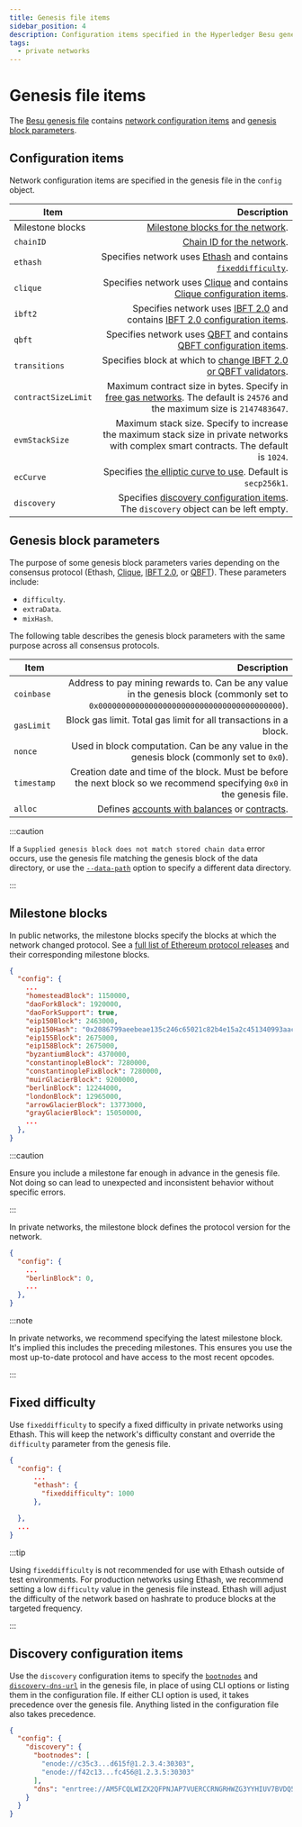 ```yaml
---
title: Genesis file items
sidebar_position: 4
description: Configuration items specified in the Hyperledger Besu genesis file
tags:
  - private networks
---
```


# Genesis file items

The [Besu genesis file](../concepts/genesis-file.md) contains [network configuration items](#configuration-items) and [genesis block parameters](#genesis-block-parameters).

## Configuration items

Network configuration items are specified in the genesis file in the `config` object.

| Item | Description |
| --- | --: |
| Milestone blocks | [Milestone blocks for the network](#milestone-blocks). |
| `chainID` | [Chain ID for the network](../concepts/network-and-chain-id.md). |
| `ethash` | Specifies network uses [Ethash](../../private-networks/how-to/configure/consensus/index.md) and contains [`fixeddifficulty`](#fixed-difficulty). |
| `clique` | Specifies network uses [Clique](../../private-networks/how-to/configure/consensus/clique.md) and contains [Clique configuration items](../../private-networks/how-to/configure/consensus/clique.md#genesis-file). |
| `ibft2` | Specifies network uses [IBFT 2.0](../../private-networks/how-to/configure/consensus/ibft.md) and contains [IBFT 2.0 configuration items](../../private-networks/how-to/configure/consensus/ibft.md#genesis-file). |
| `qbft` | Specifies network uses [QBFT](../../private-networks/how-to/configure/consensus/qbft.md) and contains [QBFT configuration items](../../private-networks/how-to/configure/consensus/qbft.md#genesis-file). |
| `transitions` | Specifies block at which to [change IBFT 2.0 or QBFT validators](../../private-networks/how-to/configure/consensus/add-validators-without-voting.md). |
| `contractSizeLimit` | Maximum contract size in bytes. Specify in [free gas networks](../../private-networks/how-to/configure/free-gas.md). The default is `24576` and the maximum size is `2147483647`. |
| `evmStackSize` | Maximum stack size. Specify to increase the maximum stack size in private networks with complex smart contracts. The default is `1024`. |
| `ecCurve` | Specifies [the elliptic curve to use](../../private-networks/how-to/configure/curves.md). Default is `secp256k1`. |
| `discovery` | Specifies [discovery configuration items](#discovery-configuration-items). The `discovery` object can be left empty. |

## Genesis block parameters

The purpose of some genesis block parameters varies depending on the consensus protocol (Ethash, [Clique](../../private-networks/how-to/configure/consensus/clique.md), [IBFT 2.0](../../private-networks/how-to/configure/consensus/ibft.md), or [QBFT](../../private-networks/how-to/configure/consensus/qbft.md)). These parameters include:

- `difficulty`.
- `extraData`.
- `mixHash`.

The following table describes the genesis block parameters with the same purpose across all consensus protocols.

| Item | Description |
| --- | --: |
| `coinbase` | Address to pay mining rewards to. Can be any value in the genesis block (commonly set to `0x0000000000000000000000000000000000000000`). |
| `gasLimit` | Block gas limit. Total gas limit for all transactions in a block. |
| `nonce` | Used in block computation. Can be any value in the genesis block (commonly set to `0x0`). |
| `timestamp` | Creation date and time of the block. Must be before the next block so we recommend specifying `0x0` in the genesis file. |
| `alloc` | Defines [accounts with balances](../../private-networks/reference/accounts-for-testing.md) or [contracts](../../private-networks/how-to/configure/contracts.md). |

:::caution

If a `Supplied genesis block does not match stored chain data` error occurs, use the genesis file matching the genesis block of the data directory, or use the [`--data-path`](../reference/cli/options.md#data-path) option to specify a different data directory.

:::

## Milestone blocks

In public networks, the milestone blocks specify the blocks at which the network changed protocol. See a [full list of Ethereum protocol releases](https://github.com/ethereum/execution-specs#ethereum-protocol-releases) and their corresponding milestone blocks.

```json title="Ethereum Mainnet milestone blocks"
{
  "config": {
    ...
    "homesteadBlock": 1150000,
    "daoForkBlock": 1920000,
    "daoForkSupport": true,
    "eip150Block": 2463000,
    "eip150Hash": "0x2086799aeebeae135c246c65021c82b4e15a2c451340993aacfd2751886514f0",
    "eip155Block": 2675000,
    "eip158Block": 2675000,
    "byzantiumBlock": 4370000,
    "constantinopleBlock": 7280000,
    "constantinopleFixBlock": 7280000,
    "muirGlacierBlock": 9200000,
    "berlinBlock": 12244000,
    "londonBlock": 12965000,
    "arrowGlacierBlock": 13773000,
    "grayGlacierBlock": 15050000,
    ...
  },
}
```

:::caution

Ensure you include a milestone far enough in advance in the genesis file. Not doing so can lead to unexpected and inconsistent behavior without specific errors.

:::

In private networks, the milestone block defines the protocol version for the network.

```json title="Private network milestone block"
{
  "config": {
    ...
    "berlinBlock": 0,
    ...
  },
}
```

:::note

In private networks, we recommend specifying the latest milestone block. It's implied this includes the preceding milestones. This ensures you use the most up-to-date protocol and have access to the most recent opcodes.

:::

## Fixed difficulty

Use `fixeddifficulty` to specify a fixed difficulty in private networks using Ethash. This will keep the network's difficulty constant and override the `difficulty` parameter from the genesis file.

```json
{
  "config": {
      ...
      "ethash": {
        "fixeddifficulty": 1000
      },

  },
  ...
}
```

:::tip

Using `fixeddifficulty` is not recommended for use with Ethash outside of test environments. For production networks using Ethash, we recommend setting a low `difficulty` value in the genesis file instead. Ethash will adjust the difficulty of the network based on hashrate to produce blocks at the targeted frequency.

:::

## Discovery configuration items

Use the `discovery` configuration items to specify the [`bootnodes`](cli/options.md#bootnodes) and [`discovery-dns-url`](cli/options.md#discovery-dns-url) in the genesis file, in place of using CLI options or listing them in the configuration file. If either CLI option is used, it takes precedence over the genesis file. Anything listed in the configuration file also takes precedence.

```json
{
  "config": {
    "discovery": {
      "bootnodes": [
        "enode://c35c3...d615f@1.2.3.4:30303",
        "enode://f42c13...fc456@1.2.3.5:30303"
      ],
      "dns": "enrtree://AM5FCQLWIZX2QFPNJAP7VUERCCRNGRHWZG3YYHIUV7BVDQ5FDPRT2@nodes.example.org"
    }
  }
}
```

<!--links-->

[GoQuorum clients]: https://consensys.net/docs/goquorum/en/stable/

